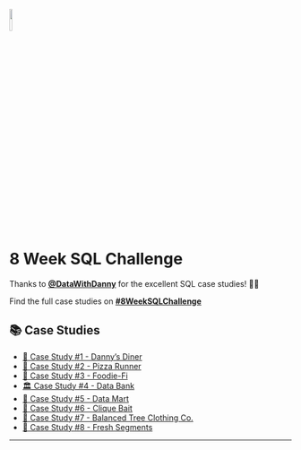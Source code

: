 <p align="left" width="100%">
    <img width="10%" src="../images/8-Week-SQL-Challenge/images/data-with-danny-logo.png">
</p>

# 8 Week SQL Challenge

Thanks to [**@DataWithDanny**](https://www.datawithdanny.com/) for the excellent SQL case studies! 👋🏻

Find the full case studies on [**#8WeekSQLChallenge**](https://8weeksqlchallenge.com/)

## :books: Case Studies

- [:ramen: Case Study #1 - Danny’s Diner](/Case-Study-1-Dannys-Diner/)
- [:pizza: Case Study #2 - Pizza Runner](/Case-Study-2-Pizza-Runner/)
- [:avocado: Case Study #3 - Foodie-Fi](/Case-Study-3-Foodie-Fi/)
- [:classical_building: Case Study #4 - Data Bank](/Case-Study-4-Data-Bank/)
- [:shopping_cart: Case Study #5 - Data Mart](/Case-Study-5-Data-Mart/)
- [:fishing_pole_and_fish: Case Study #6 - Clique Bait](/Case-Study-6-Clique-Bait/)
- [:shirt: Case Study #7 - Balanced Tree Clothing Co.](/Case-Study-7-Balanced-Tree-Clothing-Co/)
- [:orange: Case Study #8 - Fresh Segments](/Case-Study-8-Fresh-Segments/)

---

